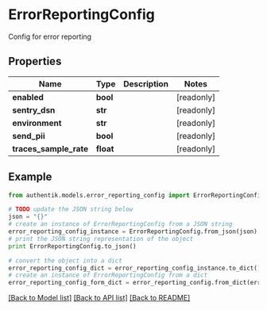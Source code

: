 # ErrorReportingConfig

Config for error reporting

## Properties
Name | Type | Description | Notes
------------ | ------------- | ------------- | -------------
**enabled** | **bool** |  | [readonly] 
**sentry_dsn** | **str** |  | [readonly] 
**environment** | **str** |  | [readonly] 
**send_pii** | **bool** |  | [readonly] 
**traces_sample_rate** | **float** |  | [readonly] 

## Example

```python
from authentik.models.error_reporting_config import ErrorReportingConfig

# TODO update the JSON string below
json = "{}"
# create an instance of ErrorReportingConfig from a JSON string
error_reporting_config_instance = ErrorReportingConfig.from_json(json)
# print the JSON string representation of the object
print ErrorReportingConfig.to_json()

# convert the object into a dict
error_reporting_config_dict = error_reporting_config_instance.to_dict()
# create an instance of ErrorReportingConfig from a dict
error_reporting_config_form_dict = error_reporting_config.from_dict(error_reporting_config_dict)
```
[[Back to Model list]](../README.md#documentation-for-models) [[Back to API list]](../README.md#documentation-for-api-endpoints) [[Back to README]](../README.md)


